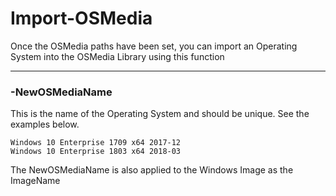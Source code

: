 # Import-OSMedia

Once the OSMedia paths have been set, you can import an Operating System into the OSMedia Library using this function

---

### -NewOSMediaName

This is the name of the Operating System and should be unique.  See the examples below.

```
Windows 10 Enterprise 1709 x64 2017-12
Windows 10 Enterprise 1803 x64 2018-03
```

The NewOSMediaName is also applied to the Windows Image as the ImageName


